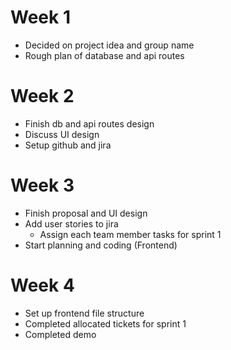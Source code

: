 # Week 1
- Decided on project idea and group name
- Rough plan of database and api routes
# Week 2
- Finish db and api routes design
- Discuss UI design 
- Setup github and jira
# Week 3
- Finish proposal and UI design
- Add user stories to jira
  - Assign each team member tasks for sprint 1
- Start planning and coding (Frontend)
# Week 4
- Set up frontend file structure
- Completed allocated tickets for sprint 1
- Completed demo 
